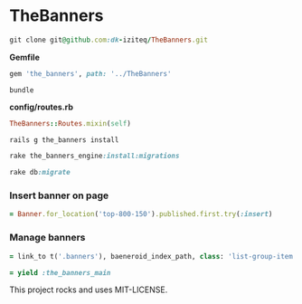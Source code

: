 # TheBanners

```ruby
git clone git@github.com:dk-iziteq/TheBanners.git
```

**Gemfile**
```ruby
gem 'the_banners', path: '../TheBanners'
```

```
bundle
```

**config/routes.rb**
```ruby
TheBanners::Routes.mixin(self)
```

```ruby
rails g the_banners install
```

```ruby
rake the_banners_engine:install:migrations
```

```ruby
rake db:migrate
```

### Insert banner on page

```ruby
= Banner.for_location('top-800-150').published.first.try(:insert)
```

### Manage banners

```ruby
= link_to t('.banners'), baeneroid_index_path, class: 'list-group-item'
```

```ruby
= yield :the_banners_main
```

This project rocks and uses MIT-LICENSE.
